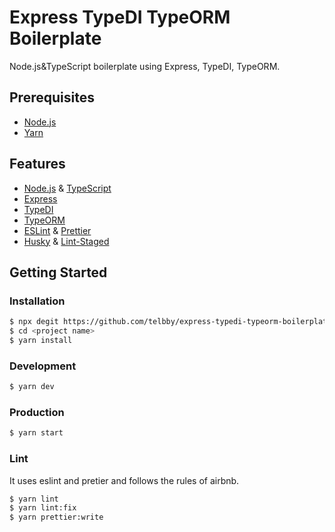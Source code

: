 # Express TypeDI TypeORM Boilerplate

Node.js&TypeScript boilerplate using Express, TypeDI, TypeORM.

## Prerequisites

- [Node.js](https://nodejs.org/)
- [Yarn](https://yarnpkg.com/)

## Features

- [Node.js](https://nodejs.org/) & [TypeScript](https://www.typescriptlang.org/)
- [Express](https://expressjs.com/)
- [TypeDI](https://github.com/typestack/typedi)
- [TypeORM](https://typeorm.io/)
- [ESLint](https://eslint.org/) & [Prettier](https://prettier.io/)
- [Husky](https://typicode.github.io/husky/#/) & [Lint-Staged](https://github.com/okonet/lint-staged)

## Getting Started

### Installation

```bash
$ npx degit https://github.com/telbby/express-typedi-typeorm-boilerplate <project name>
$ cd <project name>
$ yarn install
```

### Development

```bash
$ yarn dev
```

### Production

```bash
$ yarn start
```

### Lint

It uses eslint and pretier and follows the rules of airbnb.

```bash
$ yarn lint
$ yarn lint:fix
$ yarn prettier:write
```
